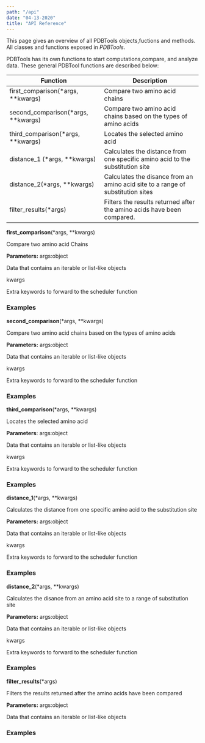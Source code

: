 ```yaml
---
path: "/api"
date: "04-13-2020"
title: "API Reference"
---
```

This page gives an overview of all PDBTools objects,fuctions and methods. All classes and functions exposed in *PDBTools*. 

PDBTools has its own functions to start computations,compare, and analyze data. These general PDBTool functions are described below:

| Function | Description |
| ----------- | ----------- |
| first_comparison(*args, **kwargs) | Compare two amino acid chains |
| second_comparison(*args, **kwargs) | Compare two amino acid chains based on the types of amino acids |
|third_comparison(*args, **kwargs)| Locates the selected amino acid |
|distance_1 (*args, **kwargs)      | Calculates the distance from one specific amino acid to the substitution site |
|distance_2(*args, **kwargs) | Calculates the disance from an amino acid site to a range of substitution sites |
|filter_results(*args) | Filters the results returned after the amino acids have been compared. |


<span class="functionCall"><strong>first_comparison</strong>(*args, **kwargs)</span>

Compare two amino acid Chains 

<strong>Parameters:</strong> <span class="objectParams">args:object</span>
<p class="objectParamDef">Data that contains an iterable or list-like objects</p>
<span class="objectParamDef objectParams">kwargs</span> 
<p class="objectParamDef">Extra keywords to forward to the scheduler function</p> 

### Examples 
    
    
<span class="functionCall"><strong>second_comparison</strong>(*args, **kwargs)</span>

Compare two amino acid chains based on the types of amino acids  

<strong>Parameters:</strong>  <span class="objectParams">args:object</span>
<p class="objectParamDef">Data that contains an iterable or list-like objects</p>
<span class="objectParamDef objectParams">kwargs</span> 
<p class="objectParamDef">Extra keywords to forward to the scheduler function</p>

### Examples 


<span class="functionCall"><strong>third_comparison</strong>(*args, **kwargs)</span>

Locates the selected amino acid 

<strong>Parameters</strong>:  <span class="objectParams">args:object</span>
<p class="objectParamDef">Data that contains an iterable or list-like objects</p>
<span class="objectParamDef objectParams">kwargs</span> 
<p class="objectParamDef">Extra keywords to forward to the scheduler function</p>

### Examples 

<span class="functionCall"><strong>distance_1</strong>(*args, **kwargs)</span>

Calculates the distance from one specific amino acid to the substitution site

<strong>Parameters:</strong>  <span class="objectParams">args:object</span>
<p class="objectParamDef">Data that contains an iterable or list-like objects</p>
<span class="objectParamDef objectParams">kwargs</span> 
<p class="objectParamDef">Extra keywords to forward to the scheduler function</p>

### Examples 

<span class="functionCall"><strong>distance_2</strong>(*args, **kwargs)</span>

Calculates the disance from an amino acid site to a range of substitution site

<strong>Parameters:</strong>  <span class="objectParams">args:object</span>
<p class="objectParamDef">Data that contains an iterable or list-like objects</p>
<span class="objectParamDef objectParams">kwargs</span> 
<p class="objectParamDef">Extra keywords to forward to the scheduler function</p>

### Examples

<span class="functionCall"><strong>filter_results</strong>(*args)</span>

Filters the results returned after the amino acids have been compared 

<strong>Parameters:</strong>  <span class="objectParams">args:object</span>
<p class="objectParamDef">Data that contains an iterable or list-like objects</p>

### Examples





